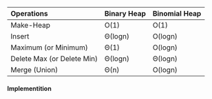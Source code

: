 

| Operations                 | Binary Heap | Binomial Heap |
| :------------------------- | :---------- | :------------ |
| Make-Heap                  | O(1)        | O(1)          |
| Insert                     | Θ(logn)     | O(logn)       |
| Maximum (or Minimum)       | Θ(1)        | O(logn)       |
| Delete Max (or Delete Min) | Θ(logn)     | Θ(logn)       |
| Merge (Union)              | Θ(n)        | O(logn)       |

#### Implementition

